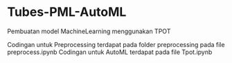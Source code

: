 # Tubes-PML-AutoML
Pembuatan model MachineLearning menggunakan TPOT

Codingan untuk Preprocessing terdapat pada folder preprocessing pada file preprocess.ipynb
Codingan untuk AutoML terdapat pada file Tpot.ipynb
